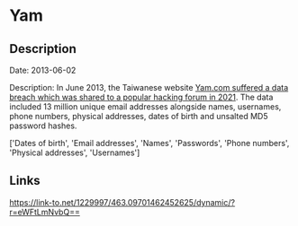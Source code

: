# Yam

## Description

Date: 2013-06-02

Description:
In June 2013, the Taiwanese website <a href="https://twitter.com/StillAzureH/status/1383234219153846276" target="_blank" rel="noopener">Yam.com suffered a data breach which was shared to a popular hacking forum in 2021</a>. The data included 13 million unique email addresses alongside names, usernames, phone numbers, physical addresses, dates of birth and unsalted MD5 password hashes.


['Dates of birth', 'Email addresses', 'Names', 'Passwords', 'Phone numbers', 'Physical addresses', 'Usernames']

## Links

https://link-to.net/1229997/463.09701462452625/dynamic/?r=eWFtLmNvbQ==